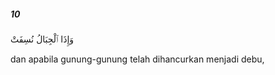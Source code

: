 ##### 10

<span class="ayah">وَإِذَا ٱلْجِبَالُ نُسِفَتْ</span>

<span class="ayah_translation">dan apabila gunung-gunung telah dihancurkan menjadi debu,</span>
